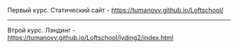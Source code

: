 Первый курс. Статический сайт - https://tumanovv.github.io/Loftschool/
******
Втрой курс. Лэндинг - https://tumanovv.github.io/Loftschool/lyding2/index.html
